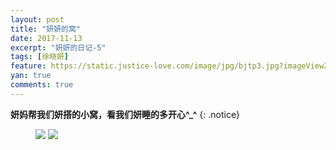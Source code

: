```yaml
---
layout: post
title: "妍妍的窝"
date: 2017-11-13
excerpt: "妍妍的日记-5"
tags: [徐晓妍]
feature: https://static.justice-love.com/image/jpg/bjtp3.jpg?imageView2/1/w/1200/h/500
yan: true
comments: true
---
```


**妍妈帮我们妍搭的小窝，看我们妍睡的多开心^_^**
{: .notice}
<figure>
    <a href="{{ site.staticUrl }}/yanyan/image/yanyandewo.jpg"><img src="{{ site.staticUrl }}/yanyan/image/yanyandewo.jpg" /></a>
	<a href="{{ site.staticUrl }}/yanyan/image/yanyandewo2.jpg"><img src="{{ site.staticUrl }}/yanyan/image/yanyandewo2.jpg" /></a>
</figure>